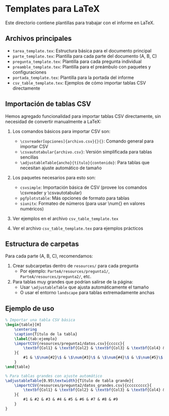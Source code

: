 # Templates para LaTeX

Este directorio contiene plantillas para trabajar con el informe en LaTeX.

## Archivos principales

- `tarea_template.tex`: Estructura básica para el documento principal
- `parte_template.tex`: Plantilla para cada parte del documento (A, B, C)
- `pregunta_template.tex`: Plantilla para cada pregunta individual
- `preamble_template.tex`: Plantilla para el preámbulo con paquetes y configuraciones
- `portada_template.tex`: Plantilla para la portada del informe
- `csv_table_template.tex`: Ejemplos de cómo importar tablas CSV directamente

## Importación de tablas CSV

Hemos agregado funcionalidad para importar tablas CSV directamente, sin necesidad de convertir manualmente a LaTeX:

1. Los comandos básicos para importar CSV son:
   - `\csvreader[opciones]{archivo.csv}{}{}`: Comando general para importar CSV
   - `\csvautotabular{archivo.csv}`: Versión simplificada para tablas sencillas
   - `\adjustableTable{ancho}{título}{contenido}`: Para tablas que necesitan ajuste automático de tamaño

2. Los paquetes necesarios para esto son:
   - `csvsimple`: Importación básica de CSV (provee los comandos \csvreader y \csvautotabular)
   - `pgfplotstable`: Más opciones de formato para tablas
   - `siunitx`: Formateo de números (para usar \num{} en valores numéricos)

3. Ver ejemplos en el archivo `csv_table_template.tex`
3. Ver el archivo `csv_table_template.tex` para ejemplos prácticos

## Estructura de carpetas

Para cada parte (A, B, C), recomendamos:

1. Crear subcarpetas dentro de `resources/` para cada pregunta
   - Por ejemplo: `ParteA/resources/pregunta1/`, `ParteA/resources/pregunta2/`, etc.
2. Para tablas muy grandes que podrían salirse de la página:
   - Usar `\adjustableTable` que ajusta automáticamente el tamaño
   - O usar el entorno `landscape` para tablas extremadamente anchas

## Ejemplo de uso

```latex
% Importar una tabla CSV básica
\begin{table}[H]
    \centering
    \caption{Título de la tabla}
    \label{tab:ejemplo}
    \importCSV{resources/pregunta1/datos.csv}{ccccc}{
        \textbf{Col1} & \textbf{Col2} & \textbf{Col3} & \textbf{Col4} & \textbf{Col5}
    }{
        #1 & \$\num{#2}\$ & \$\num{#3}\$ & \$\num{#4}\$ & \$\num{#5}\$
    }
\end{table}

% Para tablas grandes con ajuste automático
\adjustableTable{0.95\textwidth}{Título de tabla grande}{
    \importCSV{resources/pregunta2/datos_grandes.csv}{ccccccccc}{
        \textbf{Col1} & \textbf{Col2} & \textbf{Col3} & \textbf{Col4} & \textbf{Col5} & \textbf{Col6} & \textbf{Col7} & \textbf{Col8} & \textbf{Col9}
    }{
        #1 & #2 & #3 & #4 & #5 & #6 & #7 & #8 & #9
    }
}
```

